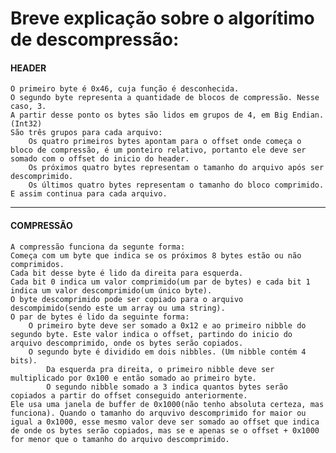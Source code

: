  Breve explicação sobre o algorítimo de descompressão:
===========================
 
#### HEADER
	O primeiro byte é 0x46, cuja função é desconhecida.
	O segundo byte representa a quantidade de blocos de compressão. Nesse caso, 3.
	A partir desse ponto os bytes são lidos em grupos de 4, em Big Endian. (Int32)
	São três grupos para cada arquivo:
		Os quatro primeiros bytes apontam para o offset onde começa o bloco de compressão, é um ponteiro relativo, portanto ele deve ser somado com o offset do inicio do header.
		Os próximos quatro bytes representam o tamanho do arquivo após ser descomprimido.
		Os últimos quatro bytes representam o tamanho do bloco comprimido.
	E assim continua para cada arquivo.
   
---
#### COMPRESSÃO
	A compressão funciona da segunte forma:
	Começa com um byte que indica se os próximos 8 bytes estão ou não comprimidos.
	Cada bit desse byte é lido da direita para esquerda. 
	Cada bit 0 indica um valor comprimido(um par de bytes) e cada bit 1 indica um valor descomprimido(um único byte).
	O byte descomprimido pode ser copiado para o arquivo descompimido(sendo este um array ou uma string).
	O par de bytes é lido da seguinte forma:
		O primeiro byte deve ser somado a 0x12 e ao primeiro nibble do segundo byte. Este valor indica o offset, partindo do inicio do arquivo descomprimido, onde os bytes serão copiados. 
		O segundo byte é dividido em dois nibbles. (Um nibble contém 4 bits).
			Da esquerda pra direita, o primeiro nibble deve ser multiplicado por 0x100 e então somado ao primeiro byte.
			O segundo nibble somado a 3 indica quantos bytes serão copiados a partir do offset conseguido anteriormente.
	Ele usa uma janela de buffer de 0x1000(não tenho absoluta certeza, mas funciona). Quando o tamanho do arquvivo descomprimido for maior ou igual a 0x1000, esse mesmo valor deve ser somado ao offset que indica de onde os bytes serão copiados, mas se e apenas se o offset + 0x1000 for menor que o tamanho do arquivo descomprimido.